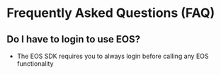 # Frequently Asked Questions (FAQ)
## Do I have to login to use EOS?
- The EOS SDK requires you to always login before calling any EOS functionality